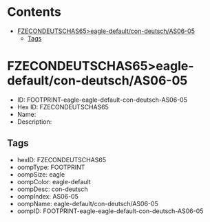 



Contents
========

* [FZECONDEUTSCHAS65>eagle-default/con-deutsch/AS06-05](#fzecondeutschas65eagle-defaultcon-deutschas06-05)
	* [Tags](#tags)

# FZECONDEUTSCHAS65>eagle-default/con-deutsch/AS06-05

- ID: FOOTPRINT-eagle-eagle-default-con-deutsch-AS06-05
- Hex ID: FZECONDEUTSCHAS65
- Name: 
- Description: 

## Tags

- hexID: FZECONDEUTSCHAS65
- oompType: FOOTPRINT
- oompSize: eagle
- oompColor: eagle-default
- oompDesc: con-deutsch
- oompIndex: AS06-05
- oompName: eagle-default/con-deutsch/AS06-05
- oompID: FOOTPRINT-eagle-eagle-default-con-deutsch-AS06-05
